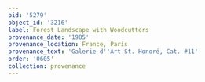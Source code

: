 ```yaml
---
pid: '5279'
object_id: '3216'
label: Forest Landscape with Woodcutters
provenance_date: '1985'
provenance_location: France, Paris
provenance_text: 'Galerie d''Art St. Honoré, Cat. #11'
order: '0605'
collection: provenance
---
```

